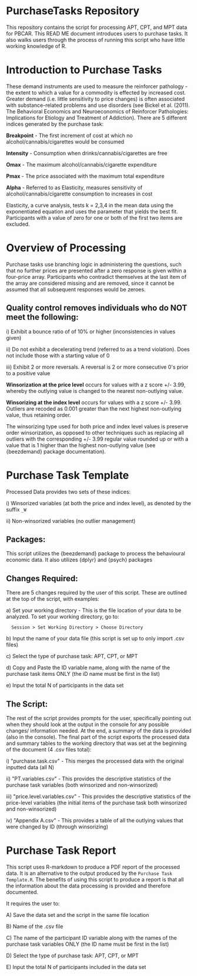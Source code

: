 # PurchaseTasks Repository 
This repository contains the script for processing APT, CPT, and MPT data for PBCAR. This READ ME document introduces users to purchase tasks. It also walks users through the process of running this script who have little working knowledge of R.

# Introduction to Purchase Tasks

These demand instruments are used to measure the reinforcer pathology - the extent to which a value for a commodity is effected by increased cost. Greater demand (i.e. little sensitivity to price changes) is often associated with substance-related problems and use disorders (see Bickel et al. (2011). The Behavioral Economics and Neuroeconomics of Reinforcer Pathologies: Implications for Etiology and Treatment of Addiction). There are 5 different indices generated by the purchase task:

**Breakpoint** - The first increment of cost at which no alcohol/cannabis/cigarettes would be consumed

**Intensity** - Consumption when drinks/cannabis/cigarettes are free

**Omax** - The maximum alcohol/cannabis/cigarette expenditure

**Pmax** - The price associated with the maximum total expenditure

**Alpha** - Referred to as Elasticity, measures sensitivity of alcohol/cannabis/cigarette consumption to increases in cost

Elasticity, a curve analysis, tests k = 2,3,4 in the mean data using the exponentiated equation and uses the parameter that yields the best fit. Participants with a value of zero for one or both of the first two items are excluded.

# Overview of Processing

Purchase tasks use branching logic in administering the questions, such that no further prices are presented after a zero response is given within a four-price array. Participants who contradict themselves at the last item of the array are considered missing and are removed, since it cannot be assumed that all subsequent responses would be zeroes.

## Quality control removes individuals who do NOT meet the following:

i) Exhibit a bounce ratio of of 10% or higher (inconsistencies in values given)

ii) Do not exhibit a decelerating trend (referred to as a trend violation). Does not include those with a starting value of 0

iii) Exhibit 2 or more reversals. A reversal is 2 or more consecutive 0's prior to a positive value

**Winsorization at the price level** occurs for values with a z score +/- 3.99, whereby the outlying value is changed to the nearest non-outlying value.

**Winsorizing at the index level** occurs for values with a z score +/- 3.99. Outliers are recoded as 0.001 greater than the next highest non-outlying value, thus retaining order.

The winsorizing type used for both price and index level values is preserve order winsorization, as opposed to other techniques such as replacing all outliers with the corresponding +/- 3.99 regular value rounded up or with a value that is 1 higher than the highest non-outlying value (see {beezdemand} package documentation).

# Purchase Task Template

Processed Data provides two sets of these indices:

i) Winsorized variables (at both the price and index level), as denoted by the suffix `_W`

ii) Non-winsorized variables (no outlier management)


## Packages:

This script utilizes the {beezdemand} package to process the behavioural economic data. It also utilizes {dplyr} and {psych} packages

## Changes Required:

There are 5 changes required by the user of this script. These are outlined at the top of the script, with examples:

a) Set your working directory - This is the file location of your data to be analyzed. To set your working directory, go to:

      Session > Set Working Directory > Choose Directory
 
b) Input the name of your data file (this script is set up to only import .csv files)
  
c) Select the type of purchase task: APT, CPT, or MPT

d) Copy and Paste the ID variable name, along with the name of the purchase task items ONLY (the iD name must be first in the list)

e) Input the total N of participants in the data set

## The Script:

The rest of the script provides prompts for the user, specifically pointing out when they should look at the output in the console for any possible changes/ information needed. At the end, a summary of the data is provided (also in the console). The final part of the script exports the processed data and summary tables to the working directory that was set at the beginning of the document (4 .csv files total):

i) "purchase.task.csv" - This merges the processed data with the original inputted data (all N)

ii) "PT.variables.csv" - This provides the descriptive statistics of the purchase task variables (both winsorized and non-winsorized)

iii) "price.level.variables.csv" - This provides the descriptive statistics of the price-level variables (the initial items of the purchase task both winsorized and non-winsorized)

iv) "Appendix A.csv" - This provides a table of all the outlying values that were changed by ID (through winsorizing)

# Purchase Task Report

This script uses R-markdown to produce a PDF report of the processed data. It is an alternative to the output produced by the `Purchase Task Template.R`. The benefits of using this script to produce a report is that all the information about the data processing is provided and therefore documented.

It requires the user to:

A) Save the data set and the script in the same file location

B) Name of the .csv file

C) The name of the participant ID variable along with the names of the purchase task variables ONLY (the ID name must be first in the list)

D) Select the type of purchase task: APT, CPT, or MPT

E) Input the total N of participants included in the data set
